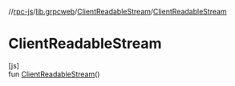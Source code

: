 //[rpc-js](../../../index.md)/[lib.grpcweb](../index.md)/[ClientReadableStream](index.md)/[ClientReadableStream](-client-readable-stream.md)

# ClientReadableStream

[js]\
fun [ClientReadableStream](-client-readable-stream.md)()
